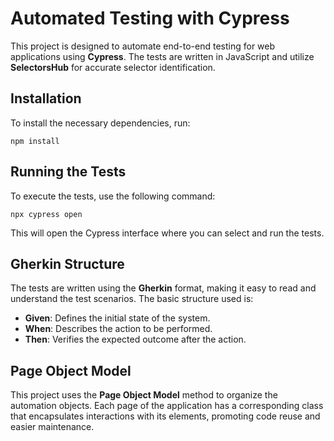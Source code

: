 <h1>Automated Testing with Cypress</h1>

<p>This project is designed to automate end-to-end testing for web applications using <strong>Cypress</strong>. The tests are written in JavaScript and utilize <strong>SelectorsHub</strong> for accurate selector identification.</p>

<h2>Installation</h2>
<p>To install the necessary dependencies, run:</p>
<pre><code>npm install</code></pre>

<h2>Running the Tests</h2>
<p>To execute the tests, use the following command:</p>
<pre><code>npx cypress open</code></pre>
<p>This will open the Cypress interface where you can select and run the tests.</p>

<h2>Gherkin Structure</h2>
<p>The tests are written using the <strong>Gherkin</strong> format, making it easy to read and understand the test scenarios. The basic structure used is:</p>
<ul>
    <li><strong>Given</strong>: Defines the initial state of the system.</li>
    <li><strong>When</strong>: Describes the action to be performed.</li>
    <li><strong>Then</strong>: Verifies the expected outcome after the action.</li>
</ul>

<h2>Page Object Model</h2>
<p>This project uses the <strong>Page Object Model</strong> method to organize the automation objects. Each page of the application has a corresponding class that encapsulates interactions with its elements, promoting code reuse and easier maintenance.</p>
